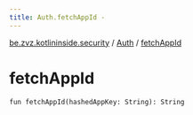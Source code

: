 ```yaml
---
title: Auth.fetchAppId - 
---
```


[be.zvz.kotlininside.security](../index.html) / [Auth](index.html) / [fetchAppId](./fetch-app-id.html)

# fetchAppId

`fun fetchAppId(hashedAppKey: String): String`
